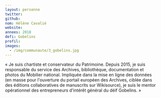```yaml
---
layout: personne
twitter: 
github: 
nom: Hélène Cavalié
website:
annees: 2018
defi: Gobelins
profil: 
images:
  - /img/communaute/3_gobelins.jpg
---
```


« Je suis chartiste et conservateur du Patrimoine. Depuis
2015, je suis responsable du service des Archives, bibliothèque,
documentation et photos du Mobilier national. Impliquée dans la mise
en ligne des données (en masse pour l'ouverture du portail européen
des Archives, ciblée dans des éditions collaboratives de manuscrits
sur Wikisource), je suis le mentor opérationnel des entrepreneurs 
d'intérêt général du déif Gobelins. »
